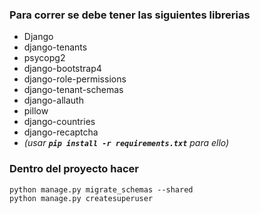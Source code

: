 ### Para correr se debe tener las siguientes librerias
- Django
- django-tenants
- psycopg2
- django-bootstrap4
- django-role-permissions
- django-tenant-schemas
- django-allauth
- pillow
- django-countries
- django-recaptcha
- *(usar **`pip install -r requirements.txt`** para ello)*

### Dentro del proyecto hacer
``` shell
python manage.py migrate_schemas --shared
python manage.py createsuperuser
```

